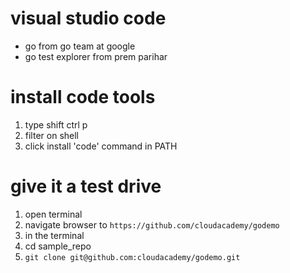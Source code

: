 # visual studio code

* go from go team at google
* go test explorer from prem parihar

# install code tools

1. type shift ctrl p
2. filter on shell
3. click install 'code' command in PATH

# give it a test drive

1. open terminal
2. navigate browser to `https://github.com/cloudacademy/godemo`
3. in the terminal 
4. cd sample_repo
5. `git clone git@github.com:cloudacademy/godemo.git`
